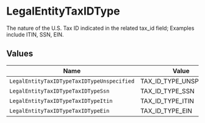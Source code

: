 # LegalEntityTaxIDType

The nature of the U.S. Tax ID indicated in the related tax_id field; Examples include ITIN, SSN, EIN.


## Values

| Name                                       | Value                                      |
| ------------------------------------------ | ------------------------------------------ |
| `LegalEntityTaxIDTypeTaxIDTypeUnspecified` | TAX_ID_TYPE_UNSPECIFIED                    |
| `LegalEntityTaxIDTypeTaxIDTypeSsn`         | TAX_ID_TYPE_SSN                            |
| `LegalEntityTaxIDTypeTaxIDTypeItin`        | TAX_ID_TYPE_ITIN                           |
| `LegalEntityTaxIDTypeTaxIDTypeEin`         | TAX_ID_TYPE_EIN                            |